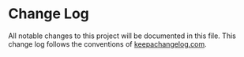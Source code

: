 # Change Log
All notable changes to this project will be documented in this file. This change log follows the conventions of [keepachangelog.com](http://keepachangelog.com/).